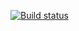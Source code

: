 [![Build status](https://build.appcenter.ms/v0.1/apps/e4716b65-f590-4de5-826d-0f6c4d4d9325/branches/master/badge)](https://appcenter.ms)